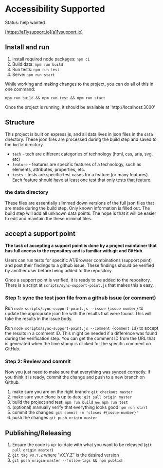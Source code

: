 # Accessibility Supported

Status: help wanted

[https://a11ysupport.io](a11ysupport.io)

## Install and run

1. Install required node packages: `npm ci`
2. Build data: `npm run build`
3. Run tests: `npm run test`
4. Serve: `npm run start`

While working and making changes to the project, you can do all of this in one command:

```
npm run build && npm run test && npm run start
```

Once the project is running, it should be available at 'http://localhost:3000'

## Structure

This project is built on express js, and all data lives in json files in the `data` directory. These json files are processed during the build step and saved to the `build` directory.

* `tech` - tech are different categories of technology (html, css, aria, svg, etc)
* `feature` - features are specific features of a technology, such as elements, attributes, properties, etc.
* `tests` - tests are specific test cases for a feature (or many features). Each feature should have at least one test that only tests that feature.

### the data directory

These files are essentially slimmed down versions of the full json files that are made during the build step. Only known information is filled out. The build step will add all unknown data points. The hope is that it will be easier to edit and maintain the these minimal files.

## accept a support point

**The task of accepting a support point is done by a project maintainer that has full access to the repository and is familiar with git and GitHub.**

Users can run tests for specific AT/Browser combinations (support point) and post their findings to a github issue. These findings should be verified by another user before being added to the repository.

Once a support point is verified, it is ready to be added to the repository. There is a script at `scripts/sync-support-point.js` that makes this a easy.

### Step 1: sync the test json file from a github issue (or comment)

Run `node scripts/sync-support-point.js --issue {issue number}` to update the appropriate json file with the results that were found. This will take the results in the issue body.

Run `node scripts/sync-support-point.js --comment {comment id}` to accept the results in a comment ID. This might be needed if a difference was found during the verification step. You can get the comment ID from the URL that is generated when the time stamp is clicked for the specific comment on GitHub.

### Step 2: Review and commit

Now you just need to make sure that everything was synced correctly. If you think it is ready, commit the change and push to a new branch on Github.

1. make sure you are on the right branch: `git checkout master`
2. make sure your clone is up to date: `git pull origin master`
3. build the project and test: `npm run build && npm run test`
4. (optional) manually verify that everything looks good `npm run start`
4. commit the changes: `git commit -m 'closes #{issue-number}'`
5. push the changes `git push origin master`

## Publishing/Releasing

1. Ensure the code is up-to-date with what you want to be released (`git pull origin master`)
1. `git tag vX.Y.Z` where "vX.Y.Z" is the desired version
1. `git push origin master --follow-tags && npm publish`

